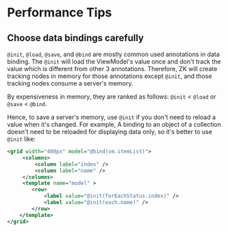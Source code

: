 # Performance Tips

## Choose data bindings carefully

`@init`, `@load`, `@save`, and `@bind` are mostly common used annotations in data binding. The `@init` will load the ViewModel's value once and don't track the value which is different from other 3 annotations. Therefore, ZK will create tracking nodes in memory for those annotations except `@init`, and those tracking nodes consume a server's memory.

By expensiveness in memory, they are ranked as follows: `@init` < `@load` or `@save` < `@bind`.

Hence, to save a server's memory, use `@init` if you don't need to reload a value when it's changed. For example, A binding to an object of a collection doesn't need to be reloaded for displaying data only, so it's better to use `@init` like:

```xml
<grid width="400px" model="@bind(vm.itemList)">
     <columns>
         <column label="index" />
         <column label="name" />
     </columns>
     <template name="model" >
        <row>
            <label value="@init(forEachStatus.index)" />
            <label value="@init(each.name)" />
        </row>
    </template>
</grid>

```


